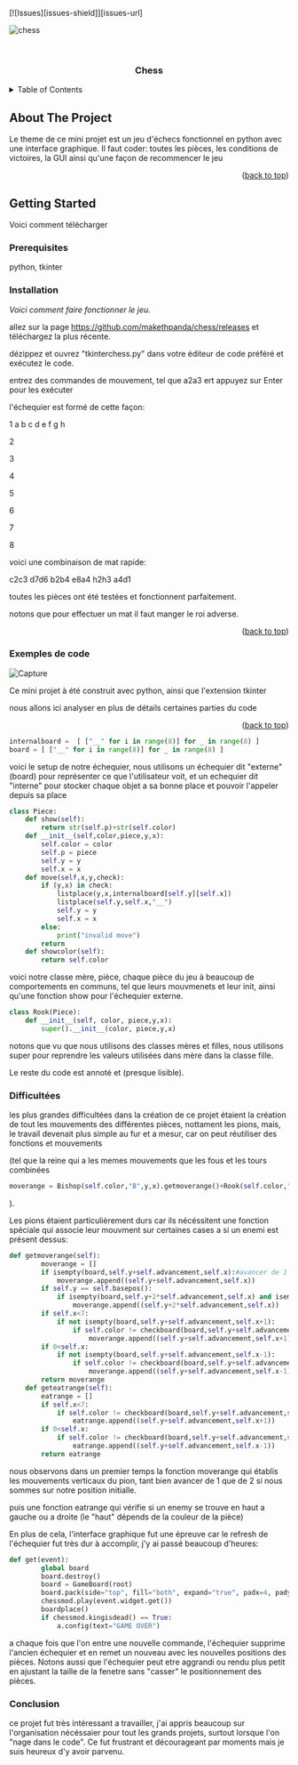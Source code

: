 <div id="top"></div>


[![Issues][issues-shield]][issues-url]

![chess](https://user-images.githubusercontent.com/42862794/140821836-53284dfb-76f1-44d5-a657-b1d5e632e67b.PNG)


<br />
<div align="center">
  <a href="https://github.com/makethpanda/chess">
    
  </a>

  <h3 align="center">Chess</h3>

  <p align="center">
  </p>
</div>



<!-- TABLE OF CONTENTS -->
<details>
  <summary>Table of Contents</summary>
  <ol>
    <li>
      <a href="#about-the-project">Explication du projet</a>
      <ul>
        <li><a href="#Exemples-de-code">explications de code</a></li>
      </ul>
    </li>
    <li>
      <a href="#getting-started">Comment jouer</a>
      <ul>
        <li><a href="#prerequisites">Prerequis</a></li>
        <li><a href="#installation">Installation</a></li>
      </ul>
    </li>
    <li><a href="#roadmap">Roadmap</a></li>
  </ol>
</details>



<!-- ABOUT THE PROJECT -->
## About The Project

Le theme de ce mini projet est un jeu d'échecs fonctionnel en python avec une interface graphique. 
Il faut coder:
toutes les pièces, 
les conditions de victoires, 
la GUI 
ainsi qu'une façon de recommencer le jeu

<p align="right">(<a href="#top">back to top</a>)</p>





<!-- GETTING STARTED -->
## Getting Started

Voici comment télécharger
### Prerequisites

python, tkinter

### Installation

_Voici comment faire fonctionner le jeu._

allez sur la page https://github.com/makethpanda/chess/releases et téléchargez la plus récente.

dézippez et ouvrez "tkinterchess.py" dans votre éditeur de code préféré et exécutez le code.

entrez des commandes de mouvement, tel que a2a3 ert appuyez sur Enter pour les exécuter

l'échequier est formé de cette façon:

 1    a     b     c     d     e     f     g     h
 
 2
 
 3
 
 4
 
 5
 
 6
 
 7
 
 8
 
 
 
 voici une combinaison de mat rapide: 
 
 c2c3 d7d6 b2b4 e8a4 h2h3 a4d1
 
 toutes les pièces ont été testées et fonctionnent parfaitement.
 
 notons que pour effectuer un mat il faut manger le roi adverse.
 
<p align="right">(<a href="#top">back to top</a>)</p>

### Exemples de code

![Capture](https://user-images.githubusercontent.com/42862794/140824384-08af865e-4207-41b0-be10-0aa451ee754f.PNG)



Ce mini projet à été construit avec python, ainsi que l'extension tkinter

nous allons ici analyser en plus de détails certaines parties du code 

<p align="right">(<a href="#top">back to top</a>)</p>


```python
internalboard =  [ ["__" for i in range(8)] for _ in range(8) ]
board = [ ["__" for i in range(8)] for _ in range(8) ]
```
voici le setup de notre échequier, nous utilisons un échequier dit "externe" (board) pour représenter ce que l'utilisateur voit, et un echequier dit "interne" pour stocker chaque objet a sa bonne place et pouvoir l'appeler depuis sa place

```python
class Piece:
    def show(self):
        return str(self.p)+str(self.color)
    def __init__(self,color,piece,y,x):
        self.color = color
        self.p = piece
        self.y = y
        self.x = x
    def move(self,x,y,check):
        if (y,x) in check:
            listplace(y,x,internalboard[self.y][self.x])
            listplace(self.y,self.x,"__")
            self.y = y
            self.x = x
        else:
            print("invalid move")
        return 
    def showcolor(self):
        return self.color
```

voici notre classe mère, pièce, chaque pièce du jeu à beaucoup de comportements en communs, tel que leurs mouvmenets et leur init, ainsi qu'une fonction show pour l'échequier externe.
```python
class Rook(Piece):
    def __init__(self, color, piece,y,x):
        super().__init__(color, piece,y,x) 
```
notons que vu que nous utilisons des classes mères et filles, nous utilisons super pour reprendre les valeurs utilisées dans mère dans la classe fille.


Le reste du code est annoté et (presque lisible).


### Difficultées

les plus grandes difficultées dans la création de ce projet étaient la création de tout les mouvements des différentes pièces, nottament les pions, mais, le travail devenait plus simple au fur et a mesur, car on peut réutiliser des fonctions et mouvements 


(tel que la reine qui a les memes mouvements que les fous et les tours combinées

```python
moverange = Bishop(self.color,"B",y,x).getmoverange()+Rook(self.color,"R",y,x).getmoverange()
```


).

Les pions étaient particulièrement durs car ils nécéssitent une fonction spéciale qui associe leur mouvment sur certaines cases a si un enemi est présent dessus:

```python
def getmoverange(self):
        moverange = []
        if isempty(board,self.y+self.advancement,self.x):#avancer de 1
            moverange.append((self.y+self.advancement,self.x))
        if self.y == self.basepos():
            if isempty(board,self.y+2*self.advancement,self.x) and isempty(board,self.y+self.advancement,self.x):
                moverange.append((self.y+2*self.advancement,self.x))
        if self.x<7:
            if not isempty(board,self.y+self.advancement,self.x+1):
                if self.color != checkboard(board,self.y+self.advancement,self.x+1):
                    moverange.append((self.y+self.advancement,self.x+1))
        if 0<self.x:
            if not isempty(board,self.y+self.advancement,self.x-1):
                if self.color != checkboard(board,self.y+self.advancement,self.x-1):
                    moverange.append((self.y+self.advancement,self.x-1))
        return moverange
    def geteatrange(self):
        eatrange = []
        if self.x<7:
            if self.color != checkboard(board,self.y+self.advancement,self.x+1):
                eatrange.append((self.y+self.advancement,self.x+1))
        if 0<self.x:
            if self.color != checkboard(board,self.y+self.advancement,self.x-1):
                eatrange.append((self.y+self.advancement,self.x-1))
        return eatrange
```

nous observons dans un premier temps la fonction moverange qui établis les mouvements verticaux du pion, tant bien avancer de 1 que de 2 si nous sommes sur notre position initialle.

puis une fonction eatrange qui vérifie si un enemy se trouve en haut a gauche ou a droite (le "haut" dépends de la couleur de la pièce)


En plus de cela, l'interface graphique fut une épreuve car le refresh de l'échequier fut très dur à accomplir, j'y ai passé beaucoup d'heures:

```python
def get(event):
        global board
        board.destroy()
        board = GameBoard(root)
        board.pack(side="top", fill="both", expand="true", padx=4, pady=4)
        chessmod.play(event.widget.get())
        boardplace()
        if chessmod.kingisdead() == True:
            a.config(text="GAME OVER")
```
a chaque fois que l'on entre une nouvelle commande, l'échequier supprime l'ancien échequier et en remet un nouveau avec les nouvelles positions des pièces. Notons aussi que l'échequier peut etre aggrandi ou rendu plus petit en ajustant la taille de la fenetre sans "casser" le positionnement des pièces.


### Conclusion

ce projet fut très intéressant a travailler, j'ai appris beaucoup sur l'organisation nécéssaier pour tout les grands projets, surtout lorsque l'on "nage dans le code". Ce fut frustrant et décourageant par moments mais je suis heureux d'y avoir parvenu.
